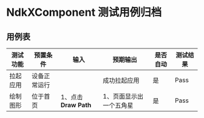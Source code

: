 # NdkXComponent 测试用例归档

## 用例表

|测试功能|预置条件|输入|预期输出|是否自动|测试结果|
|--------------------------------|--------------------------------|--------------------------------|--------------------------------|--------------------------------|--------------------------------|
| 拉起应用 | 设备正常运行 |		|成功拉起应用|是| Pass |
| 绘制图形 | 位于首页 | 1、点击**Draw Path** | 1、页面显示出一个五角星   | 是  | Pass |